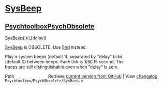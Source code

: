 # [SysBeep](SysBeep)
## [Psychtoolbox](Psychtoolbox)[PsychObsolete](PsychObsolete)

[SysBeep](SysBeep)([n],[delay])  
  
[SysBeep](SysBeep) is OBSOLETE. Use [Snd](Snd) instead.  
  
Play n system beeps (default 1), separated by "delay" ticks  
(default 0) between beeps. Each tick is 1/60.15 second. The  
beeps are still distinguishable even when "delay" is zero.  




<div class="code_header" style="text-align:right;">
  <span style="float:left;">Path&nbsp;&nbsp;</span> <span class="counter">Retrieve <a href=
  "https://raw.github.com/Psychtoolbox-3/Psychtoolbox-3/beta/Psychtoolbox/PsychObsolete/SysBeep.m">current version from GitHub</a> | View <a href=
  "https://github.com/Psychtoolbox-3/Psychtoolbox-3/commits/beta/Psychtoolbox/PsychObsolete/SysBeep.m">changelog</a></span>
</div>
<div class="code">
  <code>Psychtoolbox/PsychObsolete/SysBeep.m</code>
</div>

